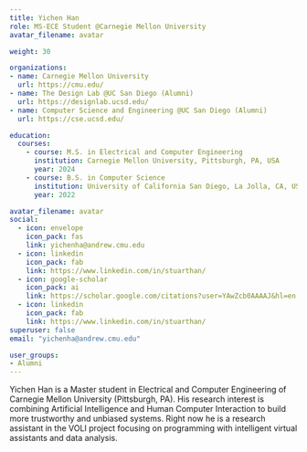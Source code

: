 ```yaml
---
title: Yichen Han
role: MS-ECE Student @Carnegie Mellon University
avatar_filename: avatar

weight: 30

organizations:
- name: Carnegie Mellon University
  url: https://cmu.edu/
- name: The Design Lab @UC San Diego (Alumni)
  url: https://designlab.ucsd.edu/
- name: Computer Science and Engineering @UC San Diego (Alumni)
  url: https://cse.ucsd.edu/

education:
  courses:
    - course: M.S. in Electrical and Computer Engineering
      institution: Carnegie Mellon University, Pittsburgh, PA, USA
      year: 2024
    - course: B.S. in Computer Science
      institution: University of California San Diego, La Jolla, CA, USA
      year: 2022

avatar_filename: avatar
social:
  - icon: envelope
    icon_pack: fas
    link: yichenha@andrew.cmu.edu
  - icon: linkedin
    icon_pack: fab
    link: https://www.linkedin.com/in/stuarthan/
  - icon: google-scholar
    icon_pack: ai
    link: https://scholar.google.com/citations?user=YAwZcb0AAAAJ&hl=en
  - icon: linkedin
    icon_pack: fab
    link: https://www.linkedin.com/in/stuarthan/
superuser: false
email: "yichenha@andrew.cmu.edu"

user_groups:
- Alumni
---
```


Yichen Han is a Master student in Electrical and Computer Engineering of Carnegie Mellon University (Pittsburgh, PA). His research interest is combining Artificial Intelligence and Human Computer Interaction to build more trustworthy and unbiased systems. Right now he is a research assistant in the VOLI project focusing on programming with intelligent virtual assistants and data analysis.
